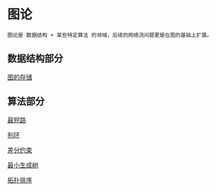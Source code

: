 # 图论
    图论是 数据结构 + 某些特定算法 的领域，后续的网络流问题更是在图的基础上扩展。

## 数据结构部分
[图的存储](https://github.com/chouring/data_structure-algorithm-math/blob/main/data_structure/graph/graph.md)

## 算法部分
[最短路](https://github.com/chouring/data_structure-algorithm-math/blob/main/data_structure/graph/short_path.md)

[判环](https://github.com/chouring/data_structure-algorithm-math/blob/main/data_structure/graph/ring.md)

[差分约束](https://github.com/chouring/data_structure-algorithm-math/blob/main/data_structure/graph/diff-constraint.md)

[最小生成树]()

[拓扑排序](https://github.com/chouring/data_structure-algorithm-math/blob/main/data_structure/graph/toposort.md)
